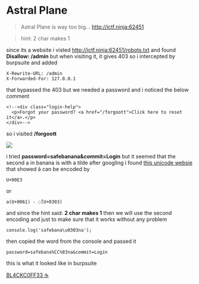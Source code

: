 # Astral Plane

>Astral Plane is way too big... http://ictf.ninja:62451

>hint: 2 char makes 1


since its a website i visted http://ictf.ninja:62451/robots.txt and found **Disallow: /admin** but when visiting it, it gives 403 so i intercepted by burpsuite and added 
```
X-Rewrite-URL: /admin
X-Forwarded-For: 127.0.0.1
```
that bypassed the 403 but we needed a password and i noticed the below comment
```
<!--<div class="login-help">
  <p>Forgot your password? <a href="/forgoott">Click here to reset it</a>.</p>
</div>-->
```
so i visited **/forgoott** 

![](https://i.imgur.com/HgaDbX5.png)

i tried **password=safebanana&commit=Login** but it seemed that the second a in banana is with a tilde
after googling i found [this unicode websie](https://www.compart.com/en/unicode/U+00E3) that showed ã can be encoded by 
```
U+00E3
```
or
```
a(U+0061) - ◌̃(U+0303)
```
and since the hint said: **2 char makes 1** then we will use the second encoding
and just to make sure that it works without any problem 
```
console.log('safebana\u0303na');
```
then copied the word from the console and passed it
```
password=safebana%CC%83na&commit=Login
```
this is what it looked like in burpsuite

[BL4CKC0FF33 ☕](https://github.com/BL4CKC0FF33/)



